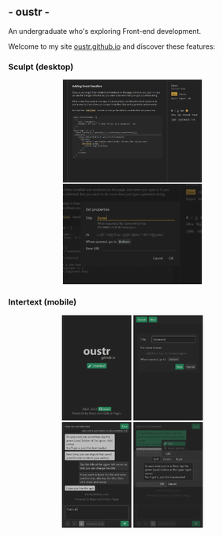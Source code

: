 ## - oustr -

An undergraduate who's exploring Front-end development.

Welcome to my site <a href="https://oustr.github.io/">oustr.github.io</a> and discover these features:

<h3>Sculpt (desktop)</h3>

<div align="center">
    <div>
        <img src="images/sculpt_01.png" style="width: 56%;"/>
    </div>
    <div>
        <img src="images/sculpt_02.png" style="width: 56%;"/>
    </div>
</div>

<h3>Intertext (mobile)</h3>

<div align="center">
    <div>
        <img src="images/oustr_mobile.png" style="width: 28%;"/>
        <img src="images/intertext_01.png" style="width: 28%;"/>
    </div>
    <div>
        <img src="images/intertext_02.png" style="width: 28%;"/>
        <img src="images/intertext_03.png" style="width: 28%;"/>
    </div>
</div>

